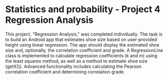 # Statistics and probability - Project 4 Regression Analysis
This project, "Regression Analysis," was completed individually. The task is to build an Android app that estimates shoe size based on user-provided height using linear regression. The app should display the estimated shoe size and, optionally, the correlation coefficient and grade. A RegressionLine class is implemented to calculate regression coefficients (k and m) using the least squares method, as well as a method to estimate shoe size (getX()). Advanced functionality includes calculating the Pearson correlation coefficient and determining correlation grade.
